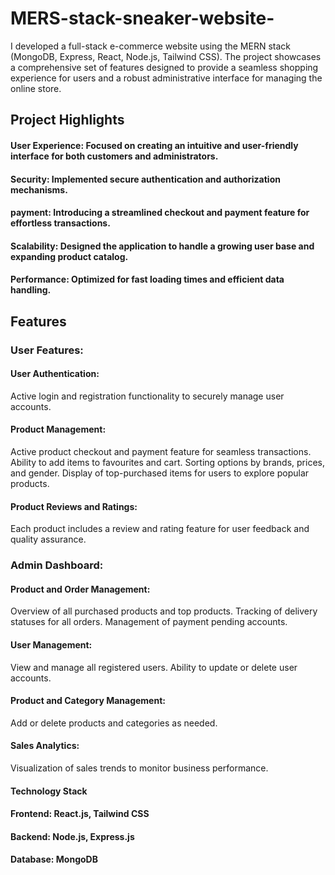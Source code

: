 # MERS-stack-sneaker-website-
I developed a full-stack e-commerce website using the MERN stack (MongoDB, Express, React, Node.js, Tailwind CSS). The project showcases a comprehensive set of features designed to provide a seamless shopping experience for users and a robust administrative interface for managing the online store.

## Project Highlights
 
 #### User Experience: Focused on creating an intuitive and user-friendly interface for both customers and administrators.
#### Security: Implemented secure authentication and authorization mechanisms.
#### payment: Introducing a streamlined checkout and payment feature for effortless transactions.
#### Scalability: Designed the application to handle a growing user base and expanding product catalog.
#### Performance: Optimized for fast loading times and efficient data handling.

## Features
### User Features:

#### User Authentication:
Active login and registration functionality to securely manage user accounts.
#### Product Management:
Active product checkout and payment feature for seamless transactions.
Ability to add items to favourites and cart.
Sorting options by brands, prices, and gender.
Display of top-purchased items for users to explore popular products.
#### Product Reviews and Ratings:
Each product includes a review and rating feature for user feedback and quality assurance.

### Admin Dashboard:
#### Product and Order Management:
Overview of all purchased products and top products.
Tracking of delivery statuses for all orders.
Management of payment pending accounts.
#### User Management:
View and manage all registered users.
Ability to update or delete user accounts.
#### Product and Category Management:
Add or delete products and categories as needed.
#### Sales Analytics:
Visualization of sales trends to monitor business performance.
#### Technology Stack
#### Frontend: React.js, Tailwind CSS
#### Backend: Node.js, Express.js
#### Database: MongoDB
